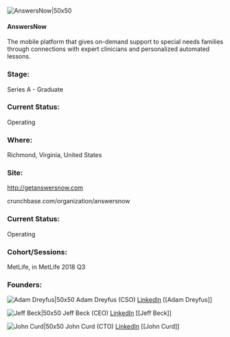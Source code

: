 

![AnswersNow|50x50](https://apimg.techstars.com/connect/images/image_files/5b4617dba36c115d13000097/original/Techstars_Logo.001.jpg)

#### AnswersNow
The mobile platform that gives on-demand support to special needs families through connections with expert clinicians and personalized automated lessons.

### Stage: 
Series A - Graduate 

### Current Status: 
Operating

### Where:
Richmond, Virginia, United States

### Site:
http://getanswersnow.com



crunchbase.com/organization/answersnow

### Current Status: 
Operating

### Cohort/Sessions: 
MetLife, in MetLife 2018 Q3

### Founders: 

![Adam Dreyfus|50x50](https://apimg.techstars.com/connect/images/image_files/5b48d9c4a36c115d1e00001d/original/adam_pic.PNG) Adam Dreyfus (CSO) [LinkedIn](https://linkedin.com/in/adam-dreyfus-6890aa1) [[Adam Dreyfus]]

![Jeff Beck|50x50](https://apimg.techstars.com/connect/images/image_files/5b4614f6a36c115d1e000016/original/headshot.jpg) Jeff Beck (CEO) [LinkedIn](https://linkedin.com/in/jeffbeck11) [[Jeff Beck]]

![John Curd|50x50](https://apimg.techstars.com/connect/images/image_files/5b4d0939a36c115d13000112/original/IMG_9388.jpg) John Curd (CTO) [LinkedIn](https://linkedin.com/in/johncurd) [[John Curd]]


